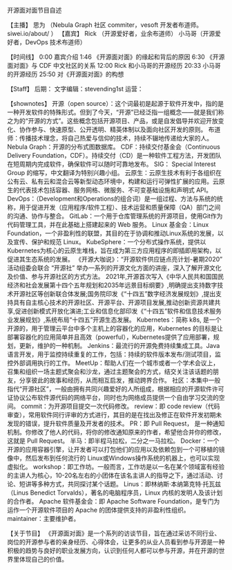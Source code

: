 开源面对面节目自述

【主播】
思为 （Nebula Graph 社区 commiter，vesoft 开发者布道师。siwei.io/about/ ）
【嘉宾】
Rick （开源爱好者，业余布道师）
小马哥（开源爱好者，DevOps 技术布道师）


【时间线】
0:00 嘉宾介绍
1:46 《开源面对面》的缘起和背后的原因
6:30 《开源面对面》与 CDF 中文社区的关系
12:00 Rick 和小马哥的开源经历
20:33 小马哥的开源经历
25:50 对《开源面对面》的构想

【Staff】
后期：
文字编辑：stevending1st
运营：

【shownotes】
开源（open source）：这个词最初是起源于软件开发中，指的是一种开发软件的特殊形式。但到了今天，“开源”已经泛指一组概念——就是我们称之为的“开源的方式”。这些概念包括开源项目、产品，或是自发倡导并欢迎开放变化、协作参与、快速原型、公开透明、精英体制以及面向社区开发的原则。
布道师：传播技术理念，将自己热爱与信仰的技术，持续不辍地传递给大家的人。
Nebula Graph：开源的分布式图数据库。
CDF：持续交付基金会（Continuous Delivery Foundation，CDF）。持续交付（CD）是一种软件工程方法，开发团队在短周期内完成软件，确保软件可以随时可靠地发布。
SIG： Special Interest Group 的缩写，中文翻译为特别兴趣小组。
云原生：云原生技术有利于各组织在公有云、私有云和混合云等新型动态环境中，构建和运行可弹性扩展的应用。云原生的代表技术包括容器、服务网格、微服务、不可变基础设施和声明式 API。
DevOps：（Development和Operations的组合词）是一组过程、方法与系统的统称，用于促进开发（应用程序/软件工程）、技术运营和质量保障（QA）部门之间的沟通、协作与整合。
GitLab：一个用于仓库管理系统的开源项目，使用Git作为代码管理工具，并在此基础上搭建起来的 Web 服务。
Linux 基金会：Linux Foundation，一个非盈利性的联盟，其目的在于协调和推动Linux系统的发展，以及宣传、保护和规范 Linux。
KubeSphere：一个分布式操作系统，提供以Kubernetes为核心的云原生堆栈，旨在成为第三方应用程序的即插即用架构，以促进其生态系统的发展。
《开源大咖说》：“开源软件供应链点亮计划-暑期2020” 活动组委会联合 “开源社” 举办一系列的开源文化方面的讲座，深入了解开源文化及价值、参与开源社区的方式方法。
2021年,开源首次写入《中华人民共和国国民经济和社会发展第十四个五年规划和2035年远景目标纲要》,明确提出支持数字技术开源社区等创新联合体发展;国务院印发《“十四五”数字经济发展规划》,提出支持具有自主核心技术的开源社区、开源平台、开源项目发展,推动创新资源共建共享,促进创新模式开放化演进;工业和信息化部印发《“十四五”软件和信息技术服务业发展规划》,系统布局“十四五”开源生态发展。
Kubernetes：简称 k8s, 是一个开源的，用于管理云平台中多个主机上的容器化的应用，Kubernetes 的目标是让部署容器化的应用简单并且高效（powerful），Kubernetes提供了应用部署，规划，更新，维护的一种机制。
Jenkins：最流行的开源免费持续集成工具。Java 语言开发，用于监控持续重复的工作，包括：持续的软件版本发布/测试项目，监控外部调用执行的工作。
MeetUp：帮助人们在一个城市或者一个学术会议上，召集和组织一场主题式聚会和沙龙，通过主题聚会的方式，结交关注该话题的朋友，分享彼此的故事和经历，从而相互启发，推动跨界合作。
社区：本集中一般指代“开源社区”，一般由拥有共同兴趣爱好的人所组成，根据相应的开源软件许可证协议公布软件源代码的网络平台，同时也为网络成员提供一个自由学习交流的空间。
commit：为开源项目提交一次代码修改。
review：即 code review（代码审查），常用软件同行评审的方式进行，其目的是在找出及修正在软件开发初期未发现的错误，提升软件质量及开发者的技术。
PR：即 Pull Request， 是一种通知机制。你修改了他人的代码，将你的修改通知原来的作者，希望他合并你的修改，这就是 Pull Request。
半马：即半程马拉松，二分之一马拉松。
Docker：一个开源的应用容器引擎，让开发者可以打包他们的应用以及依赖包到一个可移植的镜像中，然后发布到任何流行的 Linux或Windows操作系统的机器上，也可以实现虚拟化。
workshop：即工作坊。一般而言，工作坊是以一名在某个领域富有经验的主讲人为核心，10-20名左右的小团体在该名主讲人的指导之下，通过活动、讨论、短讲等多种方式，共同探讨某个话题。
Linus：即林纳斯·本纳第克特·托瓦兹（Linus Benedict Torvalds），著名的电脑程序员，Linux 内核的发明人及该计划的合作者。
Apache 软件基金会：即 Apache Software Foundation，是专门为运作一个开源软件项目的 Apache 的团体提供支持的非盈利性组织。
maintainer：主要维护者。

【关于节目】
《开源面对面》是一个系列的访谈节目，旨在通过采访不同行业、岗位的开源参与者的亲身经历、心得体会，让更多的从业人员看到参与开源是一种积极的趋势与良好的职业发展方向，认识到任何人都可以参与开源，并在开源的世界里体现自己的价值。
